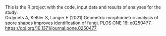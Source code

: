This is the R project with the code, input data and results of analyses for the study:  
Ordynets A, Keßler S, Langer E (2021) Geometric morphometric analysis of spore shapes improves identification of fungi. PLOS ONE 16: e0250477. https://doi.org/10.1371/journal.pone.0250477 
